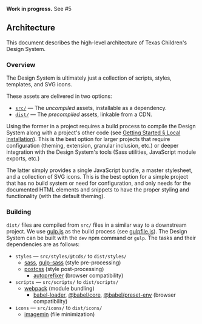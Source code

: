 **Work in progress.** See #5

## Architecture

This document describes the high-level architecture of Texas Children's Design System.

### Overview
The Design System is ultimately just a collection of scripts, styles, templates, and SVG icons.

These assets are delivered in two options:

* [`src/`](https://github.com/jacecotton/tcds/tree/main/src) — The *uncompiled* assets, installable as a dependency.
* [`dist/`](https://github.com/jacecotton/tcds/tree/main/dist) — The *precompiled* assets, linkable from a CDN.

Using the former in a project requires a build process to compile the Design System along with a project's other code (see [Getting Started &sect; Local installation](http://tcds.herokuapp.com/getting-started#local-installation)). This is the best option for larger projects that require configuration (theming, extension, granular inclusion, etc.) or deeper integration with the Design System's tools (Sass utilities, JavaScript module exports, etc.)

The latter simply provides a single JavaScript bundle, a master stylesheet, and a collection of SVG icons. This is the best option for a simple project that has no build system or need for configuration, and only needs for the documented HTML elements and snippets to have the proper styling and functionality (with the default theming).

### Building
`dist/` files are compiled from `src/` files in a similar way to a downstream project. We use [gulp.js](https://gulpjs.com/) as the build process (see [gulpfile.js](https://github.com/jacecotton/tcds/blob/main/gulpfile.js)). The Design System can be built with the `dev` npm command or `gulp`. The tasks and their dependencies are as follows:

* `styles` — `src/styles/@tcds/` to `dist/styles/`
  * [sass](https://www.npmjs.com/package/sass), [gulp-sass](https://www.npmjs.com/package/gulp-sass) (style pre-processing)
  * [postcss](https://www.npmjs.com/package/gulp-postcss) (style post-processing)
    * [autoprefixer](https://www.npmjs.com/package/autoprefixer) (browser compatibility)
* `scripts` — `src/scripts/` to `dist/scripts/`
  * [webpack](https://www.npmjs.com/package/webpack-stream) (module bundling)
    * [babel-loader](https://www.npmjs.com/package/babel-loader), [@babel/core](https://www.npmjs.com/package/@babel/core), [@babel/preset-env](https://www.npmjs.com/package/@babel/preset-env) (browser compatibility)
* `icons` — `src/icons/` to `dist/icons/`
  * [imagemin](https://www.npmjs.com/package/gulp-imagemin) (file minimization)
